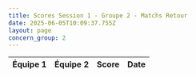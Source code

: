 ```yaml
---
title: Scores Session 1 - Groupe 2 - Matchs Retour
date: 2025-06-05T10:09:37.755Z
layout: page
concern_group: 2
---
```




| Équipe 1 | Équipe 2 | Score | Date |
|----------|----------|-------|------|

